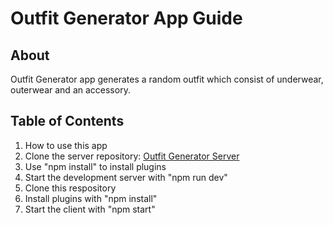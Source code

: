 # Outfit Generator App Guide

## About

Outfit Generator app generates a random outfit which consist of underwear, outerwear and an accessory.

## Table of Contents

1. How to use this app
2. Clone the server repository: [Outfit Generator Server](https://github.com/sreelakshmys/outfit-generator-server "outfit geneartor server")
3. Use "npm install" to install plugins
4. Start the development server with "npm run dev"
5. Clone this respository
6. Install plugins with "npm install"
7. Start the client with "npm start"
